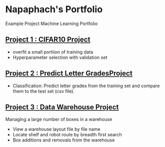 # Napaphach's Portfolio
Example Project Machine Learning Portfolio

## [Project 1 : CIFAR10 Project](https://github.com/NapaphachJ/CIFAR10-Project)
* overfit a small portiion of training data
* Hyperparameter selection with validation set

## [Project 2 : Predict Letter GradesProject](https://github.com/NapaphachJ/Predict-Letter-Grades-Project)
* Classification: Predict letter grades from the training set and compare them to the test set (csv file).

## [Project 3 : Data Warehouse Project](https://github.com/NapaphachJ/Data-Warehouse-Project)
Managing a large number of boxes in a warehouse
* View a warehouse layout file by file name
* Locate shelf and robot route by breadth first search
* Box additions and removals from the warehouse
